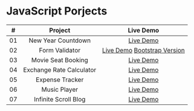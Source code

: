 # JavaScript Porjects

|  #  |            Project             | Live Demo |
| :-: | :----------------------------: | :-------: |
| 01  |  New Year Countdown  | [Live Demo](https://mjeddie.github.io/JavaScript-Projects/New_Year_Countdown/index.html)  |
| 02  |  Form Validator  | [Live Demo](https://mjeddie.github.io/JavaScript-Projects/Form_Validator/index.html)  [Bootstrap Version](https://mjeddie.github.io/JavaScript-Projects/Form_Validator/form.html) |
| 03  |  Movie Seat Booking  | [Live Demo](https://mjeddie.github.io/JavaScript-Projects/Movie_Seat_Booking/index.html)  |
| 04  |  Exchange Rate Calculator  | [Live Demo](https://mjeddie.github.io/JavaScript-Projects/Exchange_Rate_Calculator/index.html)  |
| 05  |  Expense Tracker  | [Live Demo](https://mjeddie.github.io/JavaScript-Projects/Expense_Tracker/index.html)  |
| 06  |  Music Player  | [Live Demo](https://mjeddie.github.io/JavaScript-Projects/Music_Player/index.html)  |
| 07  |  Infinite Scroll Blog  | [Live Demo](https://mjeddie.github.io/JavaScript-Projects/Infinite_Scroll_Blog/index.html)  |
